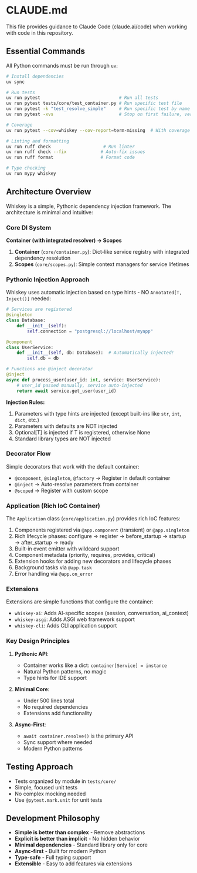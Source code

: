# CLAUDE.md

This file provides guidance to Claude Code (claude.ai/code) when working with code in this repository.

## Essential Commands

All Python commands must be run through `uv`:

```bash
# Install dependencies
uv sync

# Run tests
uv run pytest                              # Run all tests
uv run pytest tests/core/test_container.py # Run specific test file
uv run pytest -k "test_resolve_simple"     # Run specific test by name
uv run pytest -xvs                         # Stop on first failure, verbose

# Coverage
uv run pytest --cov=whiskey --cov-report=term-missing  # With coverage report

# Linting and formatting
uv run ruff check                    # Run linter
uv run ruff check --fix             # Auto-fix issues
uv run ruff format                  # Format code

# Type checking
uv run mypy whiskey
```

## Architecture Overview

Whiskey is a simple, Pythonic dependency injection framework. The architecture is minimal and intuitive:

### Core DI System

**Container (with integrated resolver) → Scopes**

1. **Container** (`core/container.py`): Dict-like service registry with integrated dependency resolution
2. **Scopes** (`core/scopes.py`): Simple context managers for service lifetimes

### Pythonic Injection Approach

Whiskey uses automatic injection based on type hints - NO `Annotated[T, Inject()]` needed:

```python
# Services are registered
@singleton
class Database:
    def __init__(self):
        self.connection = "postgresql://localhost/myapp"

@component
class UserService:
    def __init__(self, db: Database):  # Automatically injected!
        self.db = db

# Functions use @inject decorator
@inject
async def process_user(user_id: int, service: UserService):
    # user_id passed manually, service auto-injected
    return await service.get_user(user_id)
```

**Injection Rules:**
1. Parameters with type hints are injected (except built-ins like `str`, `int`, `dict`, etc.)
2. Parameters with defaults are NOT injected
3. Optional[T] is injected if T is registered, otherwise None
4. Standard library types are NOT injected

### Decorator Flow

Simple decorators that work with the default container:
- `@component`, `@singleton`, `@factory` → Register in default container
- `@inject` → Auto-resolve parameters from container
- `@scoped` → Register with custom scope

### Application (Rich IoC Container)

The `Application` class (`core/application.py`) provides rich IoC features:
1. Components registered via `@app.component` (transient) or `@app.singleton`
2. Rich lifecycle phases: configure → register → before_startup → startup → after_startup → ready
3. Built-in event emitter with wildcard support
4. Component metadata (priority, requires, provides, critical)
5. Extension hooks for adding new decorators and lifecycle phases
6. Background tasks via `@app.task`
7. Error handling via `@app.on_error`

### Extensions

Extensions are simple functions that configure the container:
- `whiskey-ai`: Adds AI-specific scopes (session, conversation, ai_context)
- `whiskey-asgi`: Adds ASGI web framework support
- `whiskey-cli`: Adds CLI application support

### Key Design Principles

1. **Pythonic API**: 
   - Container works like a dict: `container[Service] = instance`
   - Natural Python patterns, no magic
   - Type hints for IDE support

2. **Minimal Core**:
   - Under 500 lines total
   - No required dependencies
   - Extensions add functionality

3. **Async-First**:
   - `await container.resolve()` is the primary API
   - Sync support where needed
   - Modern Python patterns

## Testing Approach

- Tests organized by module in `tests/core/`
- Simple, focused unit tests
- No complex mocking needed
- Use `@pytest.mark.unit` for unit tests

## Development Philosophy

- **Simple is better than complex** - Remove abstractions
- **Explicit is better than implicit** - No hidden behavior
- **Minimal dependencies** - Standard library only for core
- **Async-first** - Built for modern Python
- **Type-safe** - Full typing support
- **Extensible** - Easy to add features via extensions